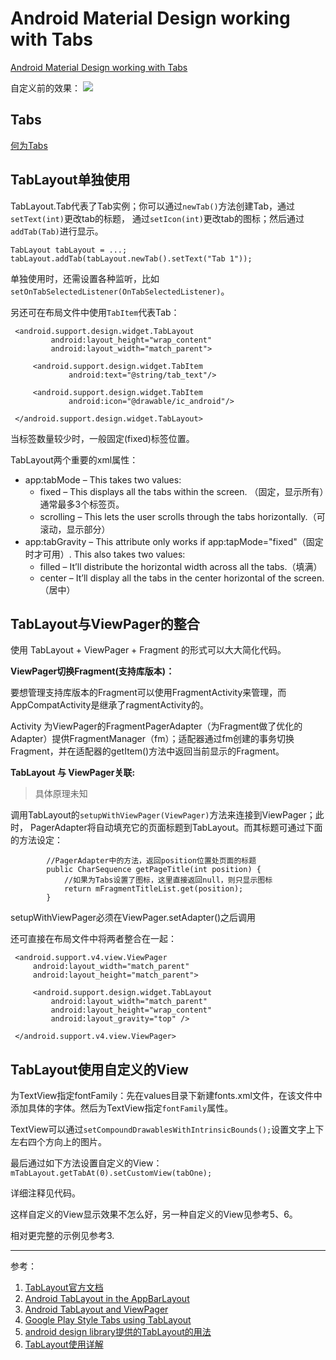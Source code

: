 # Android Material Design working with Tabs

[Android Material Design working with Tabs](http://www.androidhive.info/2015/09/android-material-design-working-with-tabs/)


自定义前的效果： ![](http://www.androidhive.info/wp-content/uploads/2015/09/android-tab-layout-with-icon-and-text.png)

## Tabs
[何为Tabs](https://material.io/guidelines/components/tabs.html)

## TabLayout单独使用

TabLayout.Tab代表了Tab实例；你可以通过`newTab()`方法创建Tab，通过`setText(int)`更改tab的标题，
通过`setIcon(int)`更改tab的图标；然后通过`addTab(Tab)`进行显示。

```
TabLayout tabLayout = ...;
tabLayout.addTab(tabLayout.newTab().setText("Tab 1"));
```

单独使用时，还需设置各种监听，比如 `setOnTabSelectedListener(OnTabSelectedListener)`。

另还可在布局文件中使用`TabItem`代表Tab：

```
 <android.support.design.widget.TabLayout
         android:layout_height="wrap_content"
         android:layout_width="match_parent">

     <android.support.design.widget.TabItem
             android:text="@string/tab_text"/>

     <android.support.design.widget.TabItem
             android:icon="@drawable/ic_android"/>

 </android.support.design.widget.TabLayout>
```



当标签数量较少时，一般固定(fixed)标签位置。

TabLayout两个重要的xml属性：

- app:tabMode – This takes two values:
  - fixed – This displays all the tabs within the screen. （固定，显示所有）通常最多3个标签页。
  - scrolling – This lets the user scrolls through the tabs horizontally.（可滚动，显示部分）
- app:tabGravity – This attribute only works if app:tapMode="fixed"（固定时才可用）. This also takes two values:
  - filled – It’ll distribute the horizontal width across all the tabs.（填满）
  - center – It’ll display all the tabs in the center horizontal of the screen.（居中）


## TabLayout与ViewPager的整合

使用 TabLayout + ViewPager + Fragment 的形式可以大大简化代码。


**ViewPager切换Fragment(支持库版本)：**  

要想管理支持库版本的Fragment可以使用FragmentActivity来管理，而AppCompatActivity是继承了ragmentActivity的。

Activity 为ViewPager的FragmentPagerAdapter（为Fragment做了优化的Adapter）提供FragmentManager（fm）；适配器通过fm创建的事务切换Fragment，并在适配器的getItem()方法中返回当前显示的Fragment。


**TabLayout 与 ViewPager关联:** 

> 具体原理未知

调用TabLayout的`setupWithViewPager(ViewPager)`方法来连接到ViewPager；此时，
PagerAdapter将自动填充它的页面标题到TabLayout。而其标题可通过下面的方法设定：

```
        //PagerAdapter中的方法，返回position位置处页面的标题
        public CharSequence getPageTitle(int position) {
            //如果为Tabs设置了图标，这里直接返回null，则只显示图标
            return mFragmentTitleList.get(position);
        }
```


setupWithViewPager必须在ViewPager.setAdapter()之后调用


还可直接在布局文件中将两者整合在一起：
```
 <android.support.v4.view.ViewPager
     android:layout_width="match_parent"
     android:layout_height="match_parent">

     <android.support.design.widget.TabLayout
         android:layout_width="match_parent"
         android:layout_height="wrap_content"
         android:layout_gravity="top" />

 </android.support.v4.view.ViewPager>
```


## TabLayout使用自定义的View

为TextView指定fontFamily：先在values目录下新建fonts.xml文件，在该文件中
添加具体的字体。然后为TextView指定`fontFamily`属性。

TextView可以通过`setCompoundDrawablesWithIntrinsicBounds();`设置文字上下左右四个方向上的图片。

最后通过如下方法设置自定义的View：  `mTabLayout.getTabAt(0).setCustomView(tabOne);`

详细注释见代码。

这样自定义的View显示效果不怎么好，另一种自定义的View见参考5、6。

相对更完整的示例见参考3.

---

参考：

1. [TabLayout官方文档](https://developer.android.com/reference/android/support/design/widget/TabLayout.html)
2. [Android TabLayout in the AppBarLayout](http://www.journaldev.com/12858/android-tablayout-appbarlayout)
3. [Android TabLayout and ViewPager](http://www.journaldev.com/12958/android-tablayout-viewpager)
4. [Google Play Style Tabs using TabLayout](https://guides.codepath.com/android/google-play-style-tabs-using-tablayout)
5. [android design library提供的TabLayout的用法](https://segmentfault.com/a/1190000003500271)
6. [TabLayout使用详解](http://www.jianshu.com/p/7f79b08f5afa)




